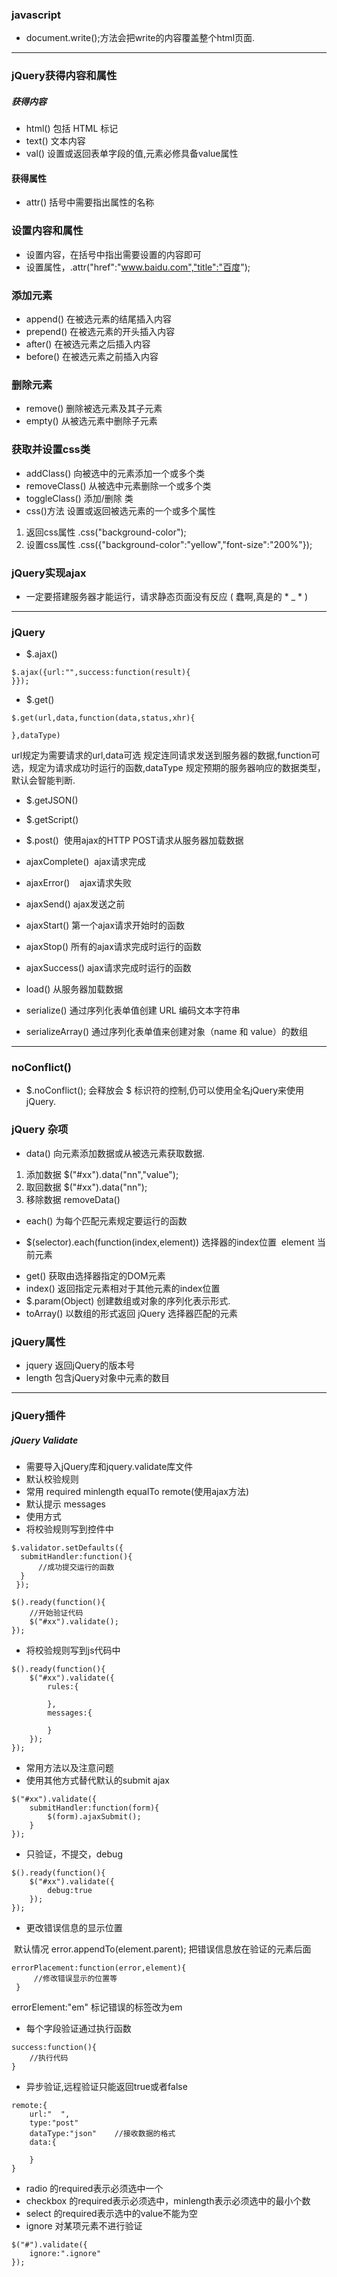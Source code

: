 ### javascript 
- document.write();方法会把write的内容覆盖整个html页面.

***

### jQuery获得内容和属性
##### 获得内容
- html() 包括 HTML 标记
- text() 文本内容
- val() 设置或返回表单字段的值,元素必修具备value属性

#### 获得属性
- attr() 括号中需要指出属性的名称

### 设置内容和属性
- 设置内容，在括号中指出需要设置的内容即可
- 设置属性，.attr("href":"www.baidu.com","title":"百度");

### 添加元素
- append() 在被选元素的结尾插入内容
- prepend() 在被选元素的开头插入内容
- after() 在被选元素之后插入内容
- before() 在被选元素之前插入内容

### 删除元素
- remove() 删除被选元素及其子元素
- empty() 从被选元素中删除子元素

### 获取并设置css类
- addClass() 向被选中的元素添加一个或多个类
- removeClass() 从被选中元素删除一个或多个类
- toggleClass() 添加/删除 类
- css()方法 设置或返回被选元素的一个或多个属性
 1. 返回css属性 .css("background-color");
 2. 设置css属性 .css({"background-color":"yellow","font-size":"200%"});

### jQuery实现ajax
- 一定要搭建服务器才能运行，请求静态页面没有反应  ( 蠢啊,真是的 * _ * )

***

### jQuery
- $.ajax()

 ```
$.ajax({url:"",success:function(result){
}});
 ```

- $.get()

```
$.get(url,data,function(data,status,xhr){

},dataType)
``` 
url规定为需要请求的url,data可选 规定连同请求发送到服务器的数据,function可选，规定为请求成功时运行的函数,dataType 规定预期的服务器响应的数据类型，默认会智能判断.

- $.getJSON()
- $.getScript()

- $.post()  使用ajax的HTTP POST请求从服务器加载数据
- ajaxComplete()  ajax请求完成
- ajaxError()    ajax请求失败
- ajaxSend() ajax发送之前
- ajaxStart() 第一个ajax请求开始时的函数
- ajaxStop() 所有的ajax请求完成时运行的函数
- ajaxSuccess() ajax请求完成时运行的函数
- load() 从服务器加载数据
- serialize()  通过序列化表单值创建 URL 编码文本字符串
- serializeArray() 通过序列化表单值来创建对象（name 和 value）的数组

***
### noConflict()
- $.noConflict();  会释放会 $ 标识符的控制,仍可以使用全名jQuery来使用jQuery.

### jQuery 杂项
- data() 向元素添加数据或从被选元素获取数据.
 1. 添加数据 $("#xx").data("nn","value");
 2. 取回数据 $("#xx").data("nn");
 3. 移除数据 removeData()
- each() 为每个匹配元素规定要运行的函数
 * $(selector).each(function(index,element)) 选择器的index位置  element 当前元素
- get() 获取由选择器指定的DOM元素
- index() 返回指定元素相对于其他元素的index位置
- $.param(Object) 创建数组或对象的序列化表示形式.
- toArray() 以数组的形式返回 jQuery 选择器匹配的元素

### jQuery属性
- jquery 返回jQuery的版本号
- length 包含jQuery对象中元素的数目

***
### jQuery插件
##### jQuery Validate
- 需要导入jQuery库和jquery.validate库文件
- 默认校验规则
 - 常用 required minlength equalTo remote(使用ajax方法)
- 默认提示 messages
- 使用方式
 - 将校验规则写到控件中
 ```
 $.validator.setDefaults({    
   submitHandler:function(){
       //成功提交运行的函数
   }
  });
 ```
 ```
 $().ready(function(){
     //开始验证代码
     $("#xx").validate();
 });
 ```
 - 将校验规则写到js代码中
 ```
 $().ready(function(){
     $("#xx").validate({
         rules:{
         
         },
         messages:{
         
         }
     });
 });
 ```
- 常用方法以及注意问题
 - 使用其他方式替代默认的submit
 ajax
 ```
 $("#xx").validate({
     submitHandler:function(form){
         $(form).ajaxSubmit();
     }
 });
 ```
 - 只验证，不提交，debug
 ```
 $().ready(function(){
     $("#xx").validate({
         debug:true
     });
 });
 ```
 - 更改错误信息的显示位置
 
  默认情况 error.appendTo(element.parent); 把错误信息放在验证的元素后面
  ```
  errorPlacement:function(error,element){
      //修改错误显示的位置等
  }
  ```
  errorElement:"em" 标记错误的标签改为em
 - 每个字段验证通过执行函数
 ```
 success:function(){
     //执行代码
 }
 ```
 - 异步验证,远程验证只能返回true或者false
 ```
 remote:{
     url:"  ",
     type:"post"
     dataType:"json"    //接收数据的格式
     data:{
     
     }
 }
 ```
 - radio 的required表示必须选中一个
 - checkbox 的required表示必须选中，minlength表示必须选中的最小个数
 - select 的required表示选中的value不能为空
 - ignore 对某项元素不进行验证
 ```
 $("#").validate({
     ignore:".ignore"
 });
 ```

